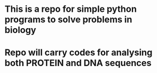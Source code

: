 
# This is a repo for simple python programs to solve problems in biology


# Repo will carry codes for analysing both PROTEIN and DNA sequences
